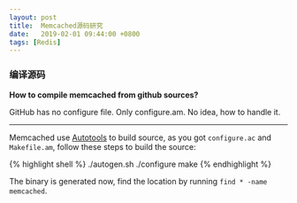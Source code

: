 ```yaml
---
layout: post
title:  Memcached源码研究
date:   2019-02-01 09:44:00 +0800
tags: [Redis]
---
```


### 编译源码

**How to compile memcached from github sources?**

GitHub has no configure file. Only configure.am. No idea, how to handle it.

---

Memcached use [Autotools](https://en.wikipedia.org/wiki/GNU_Build_System) to build source, as you got `configure.ac` and `Makefile.am`, follow these steps to build the source:

{% highlight shell %}
./autogen.sh
./configure
make
{% endhighlight %}

The binary is generated now, find the location by running `find * -name memcached`.